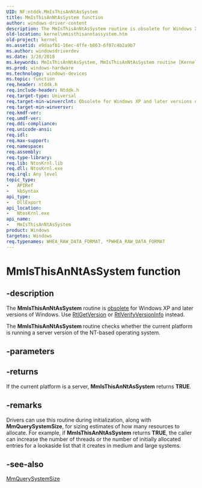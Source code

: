 ```yaml
---
UID: NF:ntddk.MmIsThisAnNtAsSystem
title: MmIsThisAnNtAsSystem function
author: windows-driver-content
description: The MmIsThisAnNtAsSystem routine is obsolete for Windows XP and later versions of Windows. Use RtlGetVersion or RtlVerifyVersionInfo instead.
old-location: kernel\mmisthisanntassystem.htm
old-project: kernel
ms.assetid: e9daafb1-16ec-4ffe-b863-6f07c4b2a9b7
ms.author: windowsdriverdev
ms.date: 3/28/2018
ms.keywords: MmIsThisAnNtAsSystem, MmIsThisAnNtAsSystem routine [Kernel-Mode Driver Architecture], k106_3f6077c8-2ce9-4dce-b29e-afd262be1e80.xml, kernel.mmisthisanntassystem, ntddk/MmIsThisAnNtAsSystem
ms.prod: windows-hardware
ms.technology: windows-devices
ms.topic: function
req.header: ntddk.h
req.include-header: Ntddk.h
req.target-type: Universal
req.target-min-winverclnt: Obsolete for Windows XP and later versions of Windows. Use RtlGetVersion or RtlVerifyVersionInfo instead.
req.target-min-winversvr: 
req.kmdf-ver: 
req.umdf-ver: 
req.ddi-compliance: 
req.unicode-ansi: 
req.idl: 
req.max-support: 
req.namespace: 
req.assembly: 
req.type-library: 
req.lib: NtosKrnl.lib
req.dll: NtosKrnl.exe
req.irql: Any level
topic_type:
-	APIRef
-	kbSyntax
api_type:
-	DllExport
api_location:
-	NtosKrnl.exe
api_name:
-	MmIsThisAnNtAsSystem
product: Windows
targetos: Windows
req.typenames: WHEA_RAW_DATA_FORMAT, *PWHEA_RAW_DATA_FORMAT
---
```


# MmIsThisAnNtAsSystem function


## -description


The <b>MmIsThisAnNtAsSystem</b> routine is <u>obsolete</u> for Windows XP and later versions of Windows. Use <a href="https://msdn.microsoft.com/library/windows/hardware/ff561910">RtlGetVersion</a> or <a href="https://msdn.microsoft.com/library/windows/hardware/ff563026">RtlVerifyVersionInfo</a> instead.

The <b>MmIsThisAnNtAsSystem </b>routine checks whether the current platform is running a server version of the NT-based operating system.


## -parameters






## -returns



If the current platform is a server, <b>MmIsThisAnNtAsSystem</b> returns <b>TRUE</b>. 




## -remarks



Drivers can use this routine during initialization, along with <b>MmQuerySystemSize</b>, for sizing estimates of how many resources to allocate. For example, if <b>MmIsThisAnNtAsSystem</b> returns <b>TRUE</b>, the caller can increase the number of threads or the number of initially allocated entries for a lookaside list that it creates in medium and large systems. 




## -see-also




<a href="https://msdn.microsoft.com/library/windows/hardware/ff554676">MmQuerySystemSize</a>
 

 

